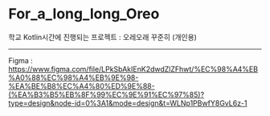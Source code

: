 # For_a_long_long_Oreo
학교 Kotlin시간에 진행되는 프로젝트 : 오레오래 꾸준히 (개인용)
***
Figma : https://www.figma.com/file/LPkSbAkIEnK2dwdZlZFhwt/%EC%98%A4%EB%A0%88%EC%98%A4%EB%9E%98-%EA%BE%B8%EC%A4%80%ED%9E%88-(%EA%B3%B5%EB%8F%99%EC%9E%91%EC%97%85)?type=design&node-id=0%3A1&mode=design&t=WLNp1PBwfY8GvL6z-1
